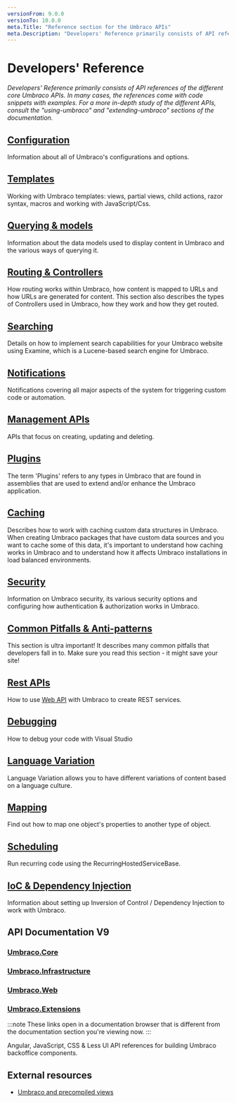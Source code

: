 ```yaml
---
versionFrom: 9.0.0
versionTo: 10.0.0
meta.Title: "Reference section for the Umbraco APIs"
meta.Description: "Developers' Reference primarily consists of API references of the different core Umbraco APIs. In many cases, the references come with code snippets with simple examples. For a more in-depth study of the different APIs, consult the using-umbraco and extending-umbraco sections of the documentation."
---
```


# Developers' Reference

_Developers' Reference primarily consists of API references of the different core Umbraco APIs. In many cases, the references come with code snippets with examples. For a more in-depth study of the different APIs, consult the "using-umbraco" and "extending-umbraco" sections of the documentation._

## [Configuration](Configuration/index.md)

Information about all of Umbraco's configurations and options.

## [Templates](Templating/index.md)

Working with Umbraco templates: views, partial views, child actions, razor syntax, macros and working with JavaScript/Css.

## [Querying & models](Querying/index.md)

Information about the data models used to display content in Umbraco and the various ways of querying it.

## [Routing & Controllers](Routing/index.md)

How routing works within Umbraco, how content is mapped to URLs and how URLs are generated for content.
This section also describes the types of Controllers used in Umbraco, how they work and how they get routed.

## [Searching](Searching/index.md)

Details on how to implement search capabilities for your Umbraco website using Examine, which is a Lucene-based search engine for Umbraco.

## [Notifications](Notifications/index.md)

Notifications covering all major aspects of the system for triggering custom code or automation.

## [Management APIs](Management/index.md)

APIs that focus on creating, updating and deleting.

## [Plugins](Plugins/index.md)

The term 'Plugins' refers to any types in Umbraco that are found in assemblies that are used to extend and/or enhance the Umbraco application.

## [Caching](Cache/index.md)

Describes how to work with caching custom data structures in Umbraco. When creating Umbraco packages that have custom data sources and you want to cache some of this data, it's important to understand how caching works in Umbraco and to understand how it affects Umbraco installations in load balanced environments.

## [Security](Security/index.md)

Information on Umbraco security, its various security options and configuring how authentication & authorization works in Umbraco.

## [Common Pitfalls & Anti-patterns](Common-Pitfalls/index.md)

This section is ultra important! It describes many common pitfalls that developers fall in to. Make sure you read this section - it might save your site!

## [Rest APIs](Routing/Umbraco-API-Controllers/index.md)

How to use [Web API](https://www.asp.net/web-api) with Umbraco to create REST services.

## [Debugging](Debugging/index.md)

How to debug your code with Visual Studio

## [Language Variation](Language-Variation/index.md)

Language Variation allows you to have different variations of content based on a language culture.

## [Mapping](Mapping/index.md)

Find out how to map one object's properties to another type of object.

## [Scheduling](Scheduling/index.md)

Run recurring code using the RecurringHostedServiceBase.

## [IoC & Dependency Injection](using-ioc.md)

Information about setting up Inversion of Control / Dependency Injection to work with Umbraco.

## API Documentation V9

### [Umbraco.Core](https://apidocs.umbraco.com/v9/csharp/api/Umbraco.Cms.Core.html)

### [Umbraco.Infrastructure](https://apidocs.umbraco.com/v9/csharp/api/Umbraco.Cms.Infrastructure.html)

### [Umbraco.Web](https://apidocs.umbraco.com/v9/csharp/api/Umbraco.Cms.Web.Common.html)

### [Umbraco.Extensions](https://apidocs.umbraco.com/v9/csharp/api/Umbraco.Extensions.html)

:::note
These links open in a documentation browser that is different from the documentation section you're viewing now.
:::

Angular, JavaScript, CSS & Less UI API references for building Umbraco backoffice components.

## External resources

* [Umbraco and precompiled views](https://dobryak.org/road-to-precompiled-web-application-based-on-umbraco-cms/)
